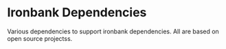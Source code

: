 # Ironbank Dependencies
Various dependencies to support ironbank dependencies. All are based on open source projectss.
